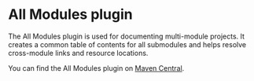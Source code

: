 # All Modules plugin

The All Modules plugin is used for documenting multi-module projects. It creates a common table of contents
for all submodules and helps resolve cross-module links and resource locations.

You can find the All Modules plugin on 
[Maven Central](https://mvnrepository.com/artifact/org.jetbrains.dokka/all-modules-page-plugin).
